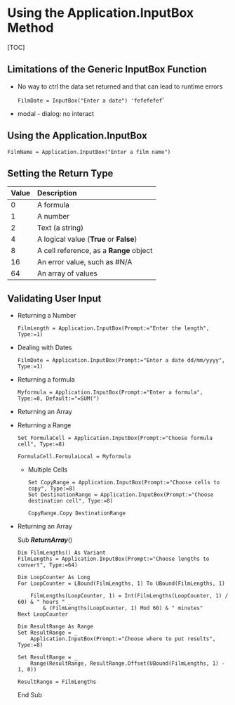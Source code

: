 # Using the Application.InputBox Method

[TOC]

## Limitations of the Generic InputBox Function

- No way to ctrl the data set returned and that can lead to runtime errors

  `FilmDate = InputBox("Enter a date") 'fefefefef`'

- modal - dialog: no interact

## Using the Application.InputBox

`FilmName = Application.InputBox("Enter a film name")`

## Setting the Return Type

| Value | Description                             |
| :---- | :-------------------------------------- |
| 0     | A formula                               |
| 1     | A number                                |
| 2     | Text (a string)                         |
| 4     | A logical value (**True** or **False**) |
| 8     | A cell reference, as a **Range** object |
| 16    | An error value, such as #N/A            |
| 64    | An array of values                      |

## Validating User Input

- Returning a Number

  `FilmLength = Application.InputBox(Prompt:="Enter the length", Type:=1)`

- Dealing with Dates

  `FilmDate = Application.InputBox(Prompt:="Enter a date dd/mm/yyyy", Type:=1)`

- Returning a formula

  `Myformula = Application.InputBox(Prompt:="Enter a formula", Type:=0, Default:="=SUM(")`

- Returning an Array

- Returning a Range

  `Set FormulaCell = Application.InputBox(Prompt:="Choose formula cell", Type:=8)`

  `FormulaCell.FormulaLocal = Myformula`

  - Multiple Cells

    ```
    Set CopyRange = Application.InputBox(Prompt:="Choose cells to copy", Type:=8)
    Set DestinationRange = Application.InputBox(Prompt:="Choose destination cell", Type:=8)
        
    CopyRange.Copy DestinationRange
    ```

    

- Returning an Array

  Sub ***ReturnArray***()

      Dim FilmLengths() As Variant
      FilmLengths = Application.InputBox(Prompt:="Choose lengths to convert", Type:=64)
      
      Dim LoopCounter As Long
      For LoopCounter = LBound(FilmLengths, 1) To UBound(FilmLengths, 1)
          
          FilmLengths(LoopCounter, 1) = Int(FilmLengths(LoopCounter, 1) / 60) & " hours " _
              & (FilmLengths(LoopCounter, 1) Mod 60) & " minutes"
      Next LoopCounter
      
      Dim ResultRange As Range
      Set ResultRange = _
          Application.InputBox(Prompt:="Choose where to put results", Type:=8)
          
      Set ResultRange = _
          Range(ResultRange, ResultRange.Offset(UBound(FilmLengths, 1) - 1, 0))
      
      ResultRange = FilmLengths

  End Sub